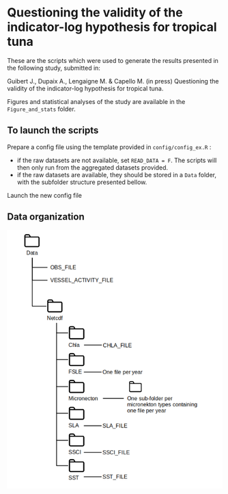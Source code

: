 # Questioning the validity of the indicator-log hypothesis for tropical tuna

<!-- [![License](https://img.shields.io/github/license/jeanneguibert/Testing_indicator_log)](https://github.com/jeanneguibert/Testing_indicator_log/blob/master/LICENSE)
[![DOI](https://zenodo.org/badge/416344484.svg)](https://zenodo.org/badge/latestdoi/416344484)
[![Latest Release](https://img.shields.io/github/release/jeanneguibert/Testing_indicator_log)](https://github.com/adupaix/jeanneguibert/Testing_indicator_log) -->

These are the scripts which were used to generate the results presented in the following study, submitted in:

Guibert J., Dupaix A., Lengaigne M. & Capello M. (in press) Questioning the validity of the indicator-log hypothesis for tropical tuna.

Figures and statistical analyses of the study are available in the `Figure_and_stats` folder.

## To launch the scripts

Prepare a config file using the template provided in `config/config_ex.R` :

  - if the raw datasets are not available, set `READ_DATA = F`. The scripts will then only run from the aggregated datasets provided.
  - if the raw datasets are available, they should be stored in a `Data` folder, with the subfolder structure presented bellow.
  
Launch the new config file

## Data organization
  
  ![data_organisation](Figures_and_stats/data_organisation.png)
  
